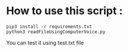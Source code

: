# How to use this script :

```
pip3 install -r requirements.txt 
python3 readFileUsingComputerVoice.py 
```
You can test it using test.txt file
